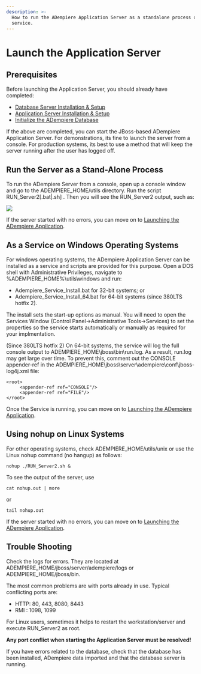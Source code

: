 ```yaml
---
description: >-
  How to run the ADempiere Application Server as a standalone process or a
  service.
---
```


# Launch the Application Server

## Prerequisites

Before launching the Application Server, you should already have completed:

* [Database Server Installation & Setup](database-server-installation-and-setup.md)
* [Application Server Installation & Setup](application-server-installation-and-setup.md)
* [Initialize the ADempiere Database](initialize-the-database.md)

If the above are completed, you can start the JBoss-based ADempiere Application Server. For demonstrations, its fine to launch the server from a console. For production systems, its best to use a method that will keep the server running after the user has logged off.

## Run the Server as a Stand-Alone Process

To run the ADempiere Server from a console, open up a console window and go to the ADEMPIERE\_HOME/utils directory. Run the script RUN\_Server2\[.bat\|.sh\] . Then you will see the RUN\_Server2 output, such as:

[![](http://wiki.adempiere.net/images/7/75/IS_RUN_Server2.PNG)](http://wiki.adempiere.net/File:IS_RUN_Server2.PNG)

If the server started with no errors, you can move on to [Launching the ADempiere Application](../../../introduction/getting-started/launching-the-application.md).

## As a Service on Windows Operating Systems

For windows operating systems, the ADempiere Application Server can be installed as a service and scripts are provided for this purpose. Open a DOS shell with Administrative Privileges, navigate to %ADEMPIERE\_HOME%\utils\windows and run:

* Adempiere\_Service\_Install.bat for 32-bit systems; or
* Adempiere\_Service\_Install\_64.bat for 64-bit systems \(since 380LTS hotfix 2\).

The install sets the start-up options as manual. You will need to open the Services Window \(Control Panel→Administrative Tools→Services\) to set the properties so the service starts automatically or manually as required for your implmentation.

\(Since 380LTS hotfix 2\) On 64-bit systems, the service will log the full console output to ADEMPIERE\_HOME\jboss\bin\run.log. As a result, run.log may get large over time. To prevent this, comment out the CONSOLE appender-ref in the ADEMPIERE\_HOME\jboss\server\adempiere\conf\jboss-log4j.xml file:

```text
<root>
     <appender-ref ref="CONSOLE"/>
     <appender-ref ref="FILE"/>
</root>
```

Once the Service is running, you can move on to [Launching the ADempiere Application](launch-the-application-server.md).

## Using nohup on Linux Systems

For other operating systems, check ADEMPIERE\_HOME/utils/unix or use the Linux nohup command \(no hangup\) as follows:

```text
nohup ./RUN_Server2.sh &
```

To see the output of the server, use

```text
cat nohup.out | more
```

or

```text
tail nohup.out
```

If the server started with no errors, you can move on to [Launching the ADempiere Application](../../../introduction/getting-started/launching-the-application.md).

## Trouble Shooting

Check the logs for errors. They are located at ADEMPIERE\_HOME/jboss/server/adempiere/logs or ADEMPIERE\_HOME/jboss/bin.

The most common problems are with ports already in use. Typical conflicting ports are:

* HTTP: 80, 443, 8080, 8443
* RMI : 1098, 1099

For Linux users, sometimes it helps to restart the workstation/server and execute RUN\_Server2 as root.

**Any port conflict when starting the Application Server must be resolved!**

If you have errors related to the database, check that the database has been installed, ADempiere data imported and that the database server is running.

